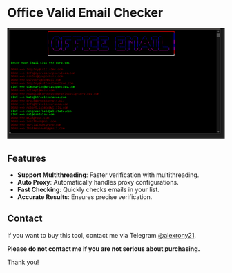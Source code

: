 # Office Valid Email Checker

![Image](https://raw.githubusercontent.com/thepythoncode97/Office-Valid-Email-Checker/main/Office_Valid_Email_Checker.png)

## Features
- **Support Multithreading**: Faster verification with multithreading.
- **Auto Proxy**: Automatically handles proxy configurations.
- **Fast Checking**: Quickly checks emails in your list.
- **Accurate Results**: Ensures precise verification.


## Contact
If you want to buy this tool, contact me via Telegram [@alexrony21](https://t.me/alexrony21).

**Please do not contact me if you are not serious about purchasing.**

Thank you!
